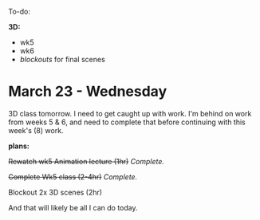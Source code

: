 To-do:

**3D:**

  - wk5
  - wk6
  - _blockouts_ for final scenes

# March 23 - Wednesday

3D class tomorrow. I need to get caught up with work.
I'm behind on work from weeks 5 & 6, and need to complete that before continuing with this week's (8) work.

**plans:**

 ~~Rewatch wk5 Animation lecture  (1hr)~~  _Complete._

 ~~Complete Wk5 class   (2-4hr)~~ _Complete._

 Blockout 2x 3D scenes   (2hr)
 
 And that will likely be all I can do today.
